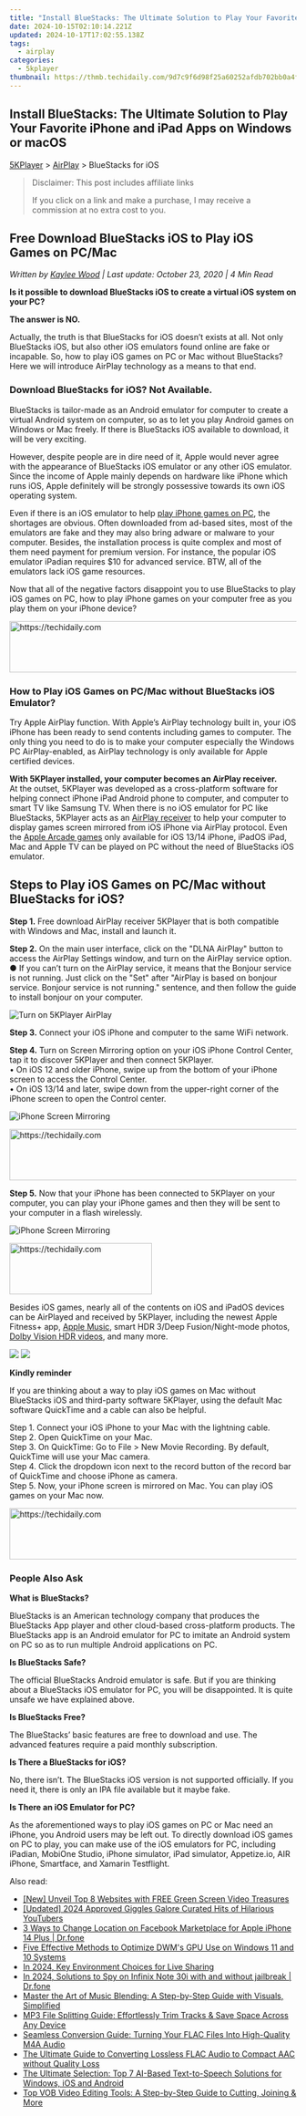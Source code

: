 ```yaml
---
title: "Install BlueStacks: The Ultimate Solution to Play Your Favorite iPhone and iPad Apps on Windows or macOS"
date: 2024-10-15T02:10:14.221Z
updated: 2024-10-17T17:02:55.138Z
tags:
  - airplay
categories:
  - 5kplayer
thumbnail: https://thmb.techidaily.com/9d7c9f6d98f25a60252afdb702bb0a4fb1162bcb6cf8a3d6d173187fa448fa2e.jpg
---
```


## Install BlueStacks: The Ultimate Solution to Play Your Favorite iPhone and iPad Apps on Windows or macOS

[5KPlayer](https://tools.techidaily.com/5kplayer/products/) \> [AirPlay](https://tools.techidaily.com/5kplayer/airplay/) \> BlueStacks for iOS

>  Disclaimer: This post includes affiliate links
>
>  If you click on a link and make a purchase, I may receive a commission at no extra cost to you.
>

## Free Download BlueStacks iOS to Play iOS Games on PC/Mac

 _Written by [Kaylee Wood](https://www.quora.com/profile/Amanda-Hu-21) | Last update: October 23, 2020 | 4 Min Read_

**Is it possible to download BlueStacks iOS to create a virtual iOS system on your PC?**

**The answer is NO.**

Actually, the truth is that BlueStacks for iOS doesn’t exists at all. Not only BlueStacks iOS, but also other iOS emulators found online are fake or incapable. So, how to play iOS games on PC or Mac without BlueStacks? Here we will introduce AirPlay technology as a means to that end.

### Download BlueStacks for iOS? Not Available.

BlueStacks is tailor-made as an Android emulator for computer to create a virtual Android system on computer, so as to let you play Android games on Windows or Mac freely. If there is BlueStacks iOS available to download, it will be very exciting.

However, despite people are in dire need of it, Apple would never agree with the appearance of BlueStacks iOS emulator or any other iOS emulator. Since the income of Apple mainly depends on hardware like iPhone which runs iOS, Apple definitely will be strongly possessive towards its own iOS operating system. 

Even if there is an iOS emulator to help [play iPhone games on PC](https://tools.techidaily.com/5kplayer/airplay/), the shortages are obvious. Often downloaded from ad-based sites, most of the emulators are fake and they may also bring adware or malware to your computer. Besides, the installation process is quite complex and most of them need payment for premium version. For instance, the popular iOS emulator iPadian requires $10 for advanced service. BTW, all of the emulators lack iOS game resources.

Now that all of the negative factors disappoint you to use BlueStacks to play iOS games on PC, how to play iPhone games on your computer free as you play them on your iPhone device?

<!-- affiliate ads begin -->
<a href="https://aligracehair.sjv.io/c/5597632/1902278/19272" target="_top" id="1902278">
  <img src="//a.impactradius-go.com/display-ad/19272-1902278" border="0" alt="https://techidaily.com" width="728" height="90"/>
</a>
<img height="0" width="0" src="https://aligracehair.sjv.io/i/5597632/1902278/19272" style="position:absolute;visibility:hidden;" border="0" />
<!-- affiliate ads end -->

### How to Play iOS Games on PC/Mac without BlueStacks iOS Emulator?

Try Apple AirPlay function. With Apple’s AirPlay technology built in, your iOS iPhone has been ready to send contents including games to computer. The only thing you need to do is to make your computer especially the Windows PC AirPlay-enabled, as AirPlay technology is only available for Apple certified devices.

**With 5KPlayer installed, your computer becomes an AirPlay receiver.**  
 At the outset, 5KPlayer was developed as a cross-platform software for helping connect iPhone iPad Android phone to computer, and computer to smart TV like Samsung TV. When there is no iOS emulator for PC like BlueStacks, 5KPlayer acts as an [AirPlay receiver](https://tools.techidaily.com/5kplayer/airplay/) to help your computer to display games screen mirrored from iOS iPhone via AirPlay protocol. Even the [Apple Arcade games](https://tools.techidaily.com/5kplayer/airplay/) only available for iOS 13/14 iPhone, iPadOS iPad, Mac and Apple TV can be played on PC without the need of BlueStacks iOS emulator.

## Steps to Play iOS Games on PC/Mac without BlueStacks for iOS?

**Step 1.** Free download AirPlay receiver 5KPlayer that is both compatible with Windows and Mac, install and launch it.

**Step 2.** On the main user interface, click on the "DLNA AirPlay" button to access the AirPlay Settings window, and turn on the AirPlay service option.  
 ● If you can’t turn on the AirPlay service, it means that the Bonjour service is not running. Just click on the "Set" after "AirPlay is based on bonjour service. Bonjour service is not running." sentence, and then follow the guide to install bonjour on your computer.

![Turn on 5KPlayer AirPlay](https://www.5kplayer.com/airplay/img/turn-on-airplay-5kplayer.jpg) 

**Step 3.** Connect your iOS iPhone and computer to the same WiFi network.

**Step 4.** Turn on Screen Mirroring option on your iOS iPhone Control Center, tap it to discover 5KPlayer and then connect 5KPlayer.  
 • On iOS 12 and older iPhone, swipe up from the bottom of your iPhone screen to access the Control Center.  
 • On iOS 13/14 and later, swipe down from the upper-right corner of the iPhone screen to open the Control center.

![iPhone Screen Mirroring](https://www.5kplayer.com/airplay/img/iphone-screen-mirroring.jpg) 

<!-- affiliate ads begin -->
<a href="https://appsumo.8odi.net/c/5597632/2130873/7443" target="_top" id="2130873">
  <img src="//a.impactradius-go.com/display-ad/7443-2130873" border="0" alt="https://techidaily.com" width="600" height="90"/>
</a>
<img height="0" width="0" src="https://appsumo.8odi.net/i/5597632/2130873/7443" style="position:absolute;visibility:hidden;" border="0" />
<!-- affiliate ads end -->

**Step 5.** Now that your iPhone has been connected to 5KPlayer on your computer, you can play your iPhone games and then they will be sent to your computer in a flash wirelessly.

![iPhone Screen Mirroring](https://www.5kplayer.com/airplay/img/airplay-mirroring-game.png) 

<!-- affiliate ads begin -->
<a href="https://bluettius.sjv.io/c/5597632/2139116/17108" target="_top" id="2139116">
  <img src="//a.impactradius-go.com/display-ad/17108-2139116" border="0" alt="https://techidaily.com" width="250" height="90"/>
</a>
<img height="0" width="0" src="https://bluettius.sjv.io/i/5597632/2139116/17108" style="position:absolute;visibility:hidden;" border="0" />
<!-- affiliate ads end -->

Besides iOS games, nearly all of the contents on iOS and iPadOS devices can be AirPlayed and received by 5KPlayer, including the newest Apple Fitness+ app, [Apple Music](https://tools.techidaily.com/5kplayer/airplay/), smart HDR 3/Deep Fusion/Night-mode photos, [Dolby Vision HDR videos](https://tools.techidaily.com/5kplayer/airplay/), and many more.

[![](https://www.5kplayer.com/airplay/../button/freedownwhitewin.png)](https://tools.techidaily.com/5kplayer/products/) [![](https://www.5kplayer.com/airplay/../button/freedownbackmac.png)](https://tools.techidaily.com/5kplayer/products/) 

**Kindly reminder**

If you are thinking about a way to play iOS games on Mac without BlueStacks iOS and third-party software 5KPlayer, using the default Mac software QuickTime and a cable can also be helpful.

Step 1\. Connect your iOS iPhone to your Mac with the lightning cable.  
 Step 2\. Open QuickTime on your Mac.  
 Step 3\. On QuickTime: Go to File > New Movie Recording. By default, QuickTime will use your Mac camera.  
 Step 4\. Click the dropdown icon next to the record button of the record bar of QuickTime and choose iPhone as camera.  
 Step 5\. Now, your iPhone screen is mirrored on Mac. You can play iOS games on your Mac now.

<!-- affiliate ads begin -->
<a href="https://imp.i357552.net/c/5597632/1030129/11832" target="_top" id="1030129">
  <img src="//a.impactradius-go.com/display-ad/11832-1030129" border="0" alt="https://techidaily.com" width="720" height="90"/>
</a>
<img height="0" width="0" src="https://imp.i357552.net/i/5597632/1030129/11832" style="position:absolute;visibility:hidden;" border="0" />
<!-- affiliate ads end -->

### People Also Ask

**What is BlueStacks?**  

 BlueStacks is an American technology company that produces the BlueStacks App player and other cloud-based cross-platform products. The BlueStacks app is an Android emulator for PC to imitate an Android system on PC so as to run multiple Android applications on PC. 

**Is BlueStacks Safe?**  

 The official BlueStacks Android emulator is safe. But if you are thinking about a BlueStacks iOS emulator for PC, you will be disappointed. It is quite unsafe we have explained above. 

**Is BlueStacks Free?**  

 The BlueStacks’ basic features are free to download and use. The advanced features require a paid monthly subscription. 

**Is There a BlueStacks for iOS?**  

 No, there isn’t. The BlueStacks iOS version is not supported officially. If you need it, there is only an IPA file available but it maybe fake. 

**Is There an iOS Emulator for PC?**  

 As the aforementioned ways to play iOS games on PC or Mac need an iPhone, you Android users may be left out. To directly download iOS games on PC to play, you can make use of the iOS emulators for PC, including iPadian, MobiOne Studio, iPhone simulator, iPad simulator, Appetize.io, AIR iPhone, Smartface, and Xamarin Testflight.

<ins class="adsbygoogle"
     style="display:block"
     data-ad-format="autorelaxed"
     data-ad-client="ca-pub-7571918770474297"
     data-ad-slot="1223367746"></ins>

<ins class="adsbygoogle"
     style="display:block"
     data-ad-client="ca-pub-7571918770474297"
     data-ad-slot="8358498916"
     data-ad-format="auto"
     data-full-width-responsive="true"></ins>

<span class="atpl-alsoreadstyle">Also read:</span>
<div><ul>
<li><a href="https://facebook-video-footage.techidaily.com/new-unveil-top-8-websites-with-free-green-screen-video-treasures/"><u>[New] Unveil Top 8 Websites with FREE Green Screen Video Treasures</u></a></li>
<li><a href="https://youtube-docs.techidaily.com/ed-2024-approved-giggles-galore-curated-hits-of-hilarious-youtubers/"><u>[Updated] 2024 Approved Giggles Galore Curated Hits of Hilarious YouTubers</u></a></li>
<li><a href="https://location-fake.techidaily.com/3-ways-to-change-location-on-facebook-marketplace-for-apple-iphone-14-plus-drfone-by-drfone-virtual-ios/"><u>3 Ways to Change Location on Facebook Marketplace for Apple iPhone 14 Plus | Dr.fone</u></a></li>
<li><a href="https://win-howtos.techidaily.com/five-effective-methods-to-optimize-dwms-gpu-use-on-windows-11-and-10-systems/"><u>Five Effective Methods to Optimize DWM's GPU Use on Windows 11 and 10 Systems</u></a></li>
<li><a href="https://extra-guidance.techidaily.com/in-2024-key-environment-choices-for-live-sharing/"><u>In 2024, Key Environment Choices for Live Sharing</u></a></li>
<li><a href="https://android-location-track.techidaily.com/in-2024-solutions-to-spy-on-infinix-note-30i-with-and-without-jailbreak-drfone-by-drfone-virtual-android/"><u>In 2024, Solutions to Spy on Infinix Note 30i with and without jailbreak | Dr.fone</u></a></li>
<li><a href="https://media-tips.techidaily.com/master-the-art-of-music-blending-a-step-by-step-guide-with-visuals-simplified/"><u>Master the Art of Music Blending: A Step-by-Step Guide with Visuals, Simplified</u></a></li>
<li><a href="https://media-tips.techidaily.com/mp3-file-splitting-guide-effortlessly-trim-tracks-and-save-space-across-any-device/"><u>MP3 File Splitting Guide: Effortlessly Trim Tracks & Save Space Across Any Device</u></a></li>
<li><a href="https://media-tips.techidaily.com/seamless-conversion-guide-turning-your-flac-files-into-high-quality-m4a-audio/"><u>Seamless Conversion Guide: Turning Your FLAC Files Into High-Quality M4A Audio</u></a></li>
<li><a href="https://media-tips.techidaily.com/the-ultimate-guide-to-converting-lossless-flac-audio-to-compact-aac-without-quality-loss/"><u>The Ultimate Guide to Converting Lossless FLAC Audio to Compact AAC without Quality Loss</u></a></li>
<li><a href="https://media-tips.techidaily.com/the-ultimate-selection-top-7-ai-based-text-to-speech-solutions-for-windows-ios-and-android/"><u>The Ultimate Selection: Top 7 AI-Based Text-to-Speech Solutions for Windows, iOS and Android</u></a></li>
<li><a href="https://win-great.techidaily.com/top-vob-video-editing-tools-a-step-by-step-guide-to-cutting-joining-and-more/"><u>Top VOB Video Editing Tools: A Step-by-Step Guide to Cutting, Joining & More</u></a></li>
</ul></div>

